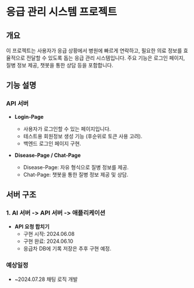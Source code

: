 # 응급 관리 시스템 프로젝트

## 개요
이 프로젝트는 사용자가 응급 상황에서 병원에 빠르게 연락하고, 필요한 의료 정보를 효율적으로 전달할 수 있도록 돕는 응급 관리 시스템입니다. 주요 기능은 로그인 페이지, 질병 정보 제공, 챗봇을 통한 상담 등을 포함합니다.

## 기능 설명

### API 서버
- **Login-Page**
  - 사용자가 로그인할 수 있는 페이지입니다.
  - 테스트용 회원정보 생성 기능 (후순위로 토큰 사용 고려).
  - 백엔드 로그인 페이지 구현.

- **Disease-Page / Chat-Page**
  - Disease-Page: 자유 형식으로 질병 정보를 제공.
  - Chat-Page: 챗봇을 통한 질병 정보 제공 및 상담.

## 서버 구조

### 1. AI 서버 -> API 서버 -> 애플리케이션
- **API 요청 합치기**
  - 구현 시작: 2024.06.08
  - 구현 완료: 2024.06.10
  - 응급차 DB에 기록 저장은 추후 구현 예정.


### 예상일정
- ~2024.07.28 채팅 로직 개발
